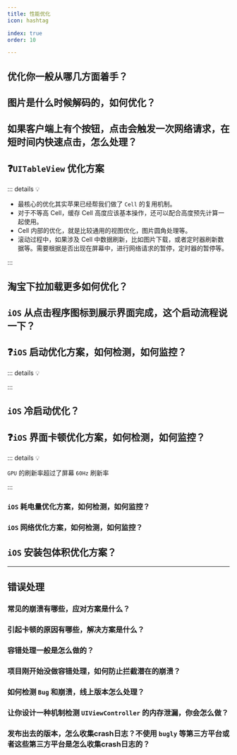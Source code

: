 ```yaml
---
title: 性能优化
icon: hashtag

index: true
order: 10

---
```


<!-- more -->

## 优化你一般从哪几方面着手？

## 图片是什么时候解码的，如何优化？

## 如果客户端上有个按钮，点击会触发一次网络请求，在短时间内快速点击，怎么处理？

## ❓`UITableView` 优化方案

::: details 💡

  - 最核心的优化其实苹果已经帮我们做了 `Cell` 的复用机制。
  - 对于不等高 Cell，缓存 Cell 高度应该基本操作，还可以配合高度预先计算一起使用。
  - Cell 内部的优化，就是比较通用的视图优化，图片圆角处理等。
  - 滚动过程中，如果涉及 Cell 中数据刷新，比如图片下载，或者定时器刷新数据等。需要根据是否出现在屏幕中，进行网络请求的暂停，定时器的暂停等。

:::

## 淘宝下拉加载更多如何优化？

## `iOS` 从点击程序图标到展示界面完成，这个启动流程说一下？

## ❓`iOS` 启动优化方案，如何检测，如何监控？

::: details 💡

:::

## `iOS` 冷启动优化？

## ❓`iOS` 界面卡顿优化方案，如何检测，如何监控？

::: details 💡

  `GPU` 的刷新率超过了屏幕 `60Hz` 刷新率

:::

### `iOS` 耗电量优化方案，如何检测，如何监控？

### `iOS` 网络优化方案，如何检测，如何监控？

## `iOS` 安装包体积优化方案？

------

## 错误处理

### 常见的崩溃有哪些，应对方案是什么？

### 引起卡顿的原因有哪些，解决方案是什么？ 

### 容错处理一般是怎么做的？

### 项目刚开始没做容错处理，如何防止拦截潜在的崩溃？

### 如何检测 `Bug` 和崩溃，线上版本怎么处理？

### 让你设计一种机制检测 `UIViewController` 的内存泄漏，你会怎么做？

### 发布出去的版本，怎么收集crash日志？不使用 `bugly` 等第三方平台或者这些第三方平台是怎么收集crash日志的？